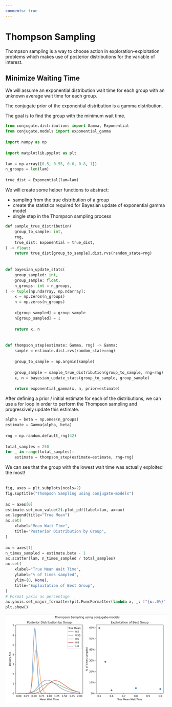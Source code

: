 ```yaml
---
comments: true 
---
```

# Thompson Sampling


Thompson sampling is a way to choose action in exploration-exploitation problems
which makes use of posterior distributions for the variable of interest.

## Minimize Waiting Time

We will assume an exponential distribution wait time for each group with an unknown
average wait time for each group. 

The conjugate prior of the exponential distribution is a gamma distribution.

The goal is to find the group with the minimum wait time.


```python
from conjugate.distributions import Gamma, Exponential
from conjugate.models import exponential_gamma

import numpy as np

import matplotlib.pyplot as plt

lam = np.array([0.5, 0.55, 0.6, 0.8, 1])
n_groups = len(lam)

true_dist = Exponential(lam=lam)
```

We will create some helper functions to abstract: 

- sampling from the true distribution of a group
- create the statistics required for Bayesian update of exponential gamma model
- single step in the Thompson sampling process

```python
def sample_true_distribution(
    group_to_sample: int, 
    rng, 
    true_dist: Exponential = true_dist,
) -> float:
    return true_dist[group_to_sample].dist.rvs(random_state=rng)


def bayesian_update_stats(
    group_sampled: int, 
    group_sample: float, 
    n_groups: int = n_groups,
) -> tuple[np.ndarray, np.ndarray]: 
    x = np.zeros(n_groups)
    n = np.zeros(n_groups)

    x[group_sampled] = group_sample
    n[group_sampled] = 1

    return x, n
    

def thompson_step(estimate: Gamma, rng) -> Gamma: 
    sample = estimate.dist.rvs(random_state=rng)

    group_to_sample = np.argmin(sample)

    group_sample = sample_true_distribution(group_to_sample, rng=rng)
    x, n = bayesian_update_stats(group_to_sample, group_sample)

    return exponential_gamma(x, n, prior=estimate)
```

After defining a prior / initial estimate for each of the distributions, we can use a for loop in
order to perform the Thompson sampling and progressively update this estimate.

```python
alpha = beta = np.ones(n_groups)
estimate = Gamma(alpha, beta)

rng = np.random.default_rng(42)

total_samples = 250
for _ in range(total_samples): 
    estimate = thompson_step(estimate=estimate, rng=rng)
```

We can see that the group with the lowest wait time was actually exploited the most!

```python

fig, axes = plt.subplots(ncols=2)
fig.suptitle("Thompson Sampling using conjugate-models")

ax = axes[0]
estimate.set_max_value(2).plot_pdf(label=lam, ax=ax)
ax.legend(title="True Mean")
ax.set(
    xlabel="Mean Wait Time", 
    title="Posterior Distribution by Group",
)

ax = axes[1]
n_times_sampled = estimate.beta - 1
ax.scatter(lam, n_times_sampled / total_samples)
ax.set(
    xlabel="True Mean Wait Time", 
    ylabel="% of times sampled", 
    ylim=(0, None),
    title="Exploitation of Best Group", 
)
# Format yaxis as percentage
ax.yaxis.set_major_formatter(plt.FuncFormatter(lambda x, _: f"{x:.0%}"))
plt.show()
```

![Thompson Sampling](./../images/thompson.png)
